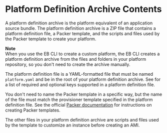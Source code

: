 # Platform Definition Archive Contents<a name="custom-platforms-pda"></a>

A platform definition archive is the platform equivalent of an application source bundle\. The platform definition archive is a ZIP file that contains a platform definition file, a Packer template, and the scripts and files used by the Packer template to create your platform\.

**Note**  
When you use the EB CLI to create a custom platform, the EB CLI creates a platform definition archive from the files and folders in your platform repository, so you don't need to create the archive manually\.

The platform definition file is a YAML\-formatted file that must be named `platform.yaml` and be in the root of your platform definition archive\. See  for a list of required and optional keys supported in a platform definition file\.

You don't need to name the Packer template in a specific way, but the name of the file must match the provisioner template specified in the platform definition file\. See the official [Packer documentation](https://www.packer.io/docs/templates/introduction.html) for instructions on creating Packer templates\.

The other files in your platform definition archive are scripts and files used by the template to customize an instance before creating an AMI\.